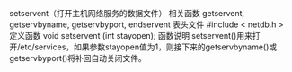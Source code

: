 setservent（打开主机网络服务的数据文件）
相关函数
getservent, getservbyname, getservbyport, endservent
表头文件
#include < netdb.h >
定义函数
void setservent (int stayopen);
函数说明
setservent()用来打开/etc/services，如果参数stayopen值为1，则接下来的getservbyname()或getservbyport()将补回自动关闭文件。